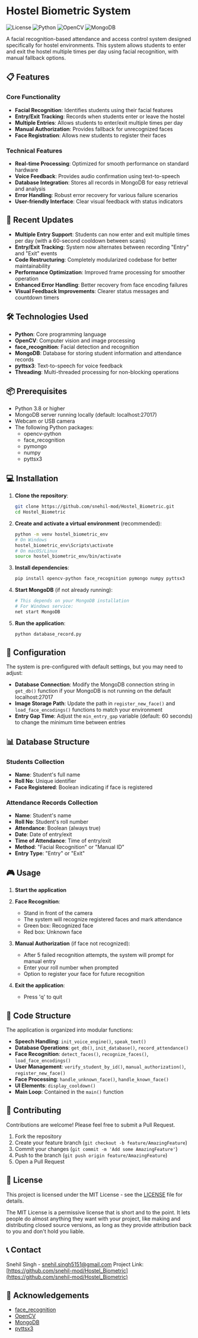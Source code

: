 # Hostel Biometric System

![License](https://img.shields.io/badge/license-MIT-blue.svg)
![Python](https://img.shields.io/badge/python-3.8%2B-brightgreen.svg)
![OpenCV](https://img.shields.io/badge/OpenCV-4.5%2B-red.svg)
![MongoDB](https://img.shields.io/badge/MongoDB-4.4%2B-green.svg)

A facial recognition-based attendance and access control system designed specifically for hostel environments. This system allows students to enter and exit the hostel multiple times per day using facial recognition, with manual fallback options.

## 📋 Features

### Core Functionality
- **Facial Recognition**: Identifies students using their facial features
- **Entry/Exit Tracking**: Records when students enter or leave the hostel
- **Multiple Entries**: Allows students to enter/exit multiple times per day
- **Manual Authorization**: Provides fallback for unrecognized faces
- **Face Registration**: Allows new students to register their faces

### Technical Features
- **Real-time Processing**: Optimized for smooth performance on standard hardware
- **Voice Feedback**: Provides audio confirmation using text-to-speech
- **Database Integration**: Stores all records in MongoDB for easy retrieval and analysis
- **Error Handling**: Robust error recovery for various failure scenarios
- **User-friendly Interface**: Clear visual feedback with status indicators

## 🚀 Recent Updates

- **Multiple Entry Support**: Students can now enter and exit multiple times per day (with a 60-second cooldown between scans)
- **Entry/Exit Tracking**: System now alternates between recording "Entry" and "Exit" events
- **Code Restructuring**: Completely modularized codebase for better maintainability
- **Performance Optimization**: Improved frame processing for smoother operation
- **Enhanced Error Handling**: Better recovery from face encoding failures
- **Visual Feedback Improvements**: Clearer status messages and countdown timers

## 🛠️ Technologies Used

- **Python**: Core programming language
- **OpenCV**: Computer vision and image processing
- **face_recognition**: Facial detection and recognition
- **MongoDB**: Database for storing student information and attendance records
- **pyttsx3**: Text-to-speech for voice feedback
- **Threading**: Multi-threaded processing for non-blocking operations

## 📦 Prerequisites

- Python 3.8 or higher
- MongoDB server running locally (default: localhost:27017)
- Webcam or USB camera
- The following Python packages:
  - opencv-python
  - face_recognition
  - pymongo
  - numpy
  - pyttsx3

## 💻 Installation

1. **Clone the repository**:
   ```bash
   git clone https://github.com/snehil-mod/Hostel_Biometric.git
   cd Hostel_Biometric
   ```

2. **Create and activate a virtual environment** (recommended):
   ```bash
   python -m venv hostel_biometric_env
   # On Windows
   hostel_biometric_env\Scripts\activate
   # On macOS/Linux
   source hostel_biometric_env/bin/activate
   ```

3. **Install dependencies**:
   ```bash
   pip install opencv-python face_recognition pymongo numpy pyttsx3
   ```

4. **Start MongoDB** (if not already running):
   ```bash
   # This depends on your MongoDB installation
   # For Windows service:
   net start MongoDB
   ```

5. **Run the application**:
   ```bash
   python database_record.py
   ```

## 🔧 Configuration

The system is pre-configured with default settings, but you may need to adjust:

- **Database Connection**: Modify the MongoDB connection string in `get_db()` function if your MongoDB is not running on the default localhost:27017
- **Image Storage Path**: Update the path in `register_new_face()` and `load_face_encodings()` functions to match your environment
- **Entry Gap Time**: Adjust the `min_entry_gap` variable (default: 60 seconds) to change the minimum time between entries

## 📊 Database Structure

### Students Collection
- **Name**: Student's full name
- **Roll No**: Unique identifier
- **Face Registered**: Boolean indicating if face is registered

### Attendance Records Collection
- **Name**: Student's name
- **Roll No**: Student's roll number
- **Attendance**: Boolean (always true)
- **Date**: Date of entry/exit
- **Time of Attendance**: Time of entry/exit
- **Method**: "Facial Recognition" or "Manual ID"
- **Entry Type**: "Entry" or "Exit"

## 🎮 Usage

1. **Start the application**
2. **Face Recognition**:
   - Stand in front of the camera
   - The system will recognize registered faces and mark attendance
   - Green box: Recognized face
   - Red box: Unknown face

3. **Manual Authorization** (if face not recognized):
   - After 5 failed recognition attempts, the system will prompt for manual entry
   - Enter your roll number when prompted
   - Option to register your face for future recognition

4. **Exit the application**:
   - Press 'q' to quit

## 🧩 Code Structure

The application is organized into modular functions:

- **Speech Handling**: `init_voice_engine()`, `speak_text()`
- **Database Operations**: `get_db()`, `init_database()`, `record_attendance()`
- **Face Recognition**: `detect_faces()`, `recognize_faces()`, `load_face_encodings()`
- **User Management**: `verify_student_by_id()`, `manual_authorization()`, `register_new_face()`
- **Face Processing**: `handle_unknown_face()`, `handle_known_face()`
- **UI Elements**: `display_cooldown()`
- **Main Loop**: Contained in the `main()` function

## 🤝 Contributing

Contributions are welcome! Please feel free to submit a Pull Request.

1. Fork the repository
2. Create your feature branch (`git checkout -b feature/AmazingFeature`)
3. Commit your changes (`git commit -m 'Add some AmazingFeature'`)
4. Push to the branch (`git push origin feature/AmazingFeature`)
5. Open a Pull Request

## 📝 License

This project is licensed under the MIT License - see the [LICENSE](LICENSE) file for details.

The MIT License is a permissive license that is short and to the point. It lets people do almost anything they want with your project, like making and distributing closed source versions, as long as they provide attribution back to you and don't hold you liable.

## 📞 Contact

Snehil Singh - snehil.singh5151@gmail.com
Project Link: [https://github.com/snehil-mod/Hostel_Biometric](https://github.com/snehil-mod/Hostel_Biometric)

## 🙏 Acknowledgements

- [face_recognition](https://github.com/ageitgey/face_recognition)
- [OpenCV](https://opencv.org/)
- [MongoDB](https://www.mongodb.com/)
- [pyttsx3](https://github.com/nateshmbhat/pyttsx3)
